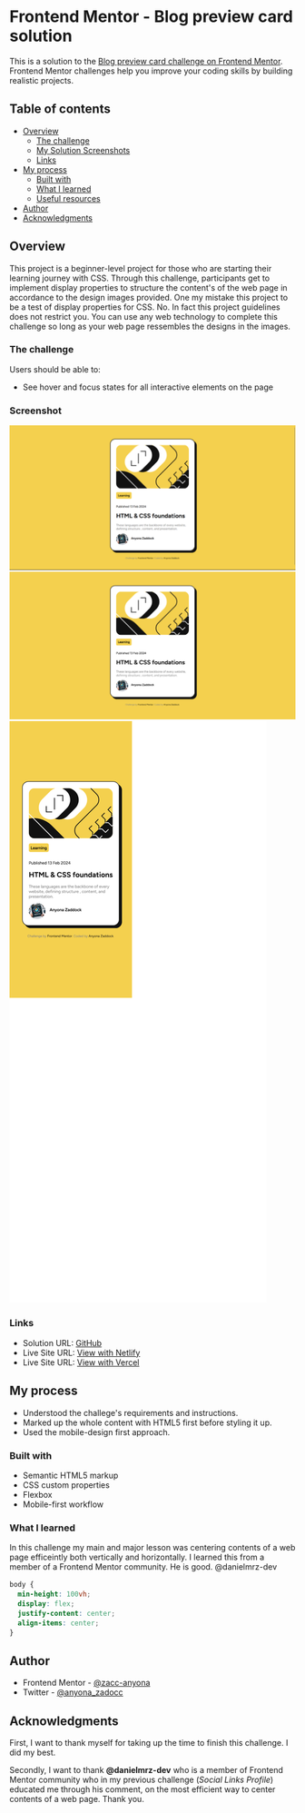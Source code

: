 # Frontend Mentor - Blog preview card solution

This is a solution to the [Blog preview card challenge on Frontend Mentor](https://www.frontendmentor.io/challenges/blog-preview-card-ckPaj01IcS). Frontend Mentor challenges help you improve your coding skills by building realistic projects. 

## Table of contents

- [Overview](#overview)
  - [The challenge](#the-challenge) 
  - [My Solution Screenshots](#screenshot)
  - [Links](#links)
- [My process](#my-process)
  - [Built with](#built-with)
  - [What I learned](#what-i-learned) 
  - [Useful resources](#useful-resources)
- [Author](#author)
- [Acknowledgments](#acknowledgments)


## Overview
  This project is a beginner-level project for those who are starting their learning journey with CSS. Through this challenge, participants get to implement display properties to structure the content's of the web page in accordance to the design images provided.
  One my mistake this project to be a test of display properties for CSS. No. In fact this project guidelines does not restrict you. You can use any web technology to complete this challenge so long as your web page ressembles the designs in the images.
### The challenge

Users should be able to:

- See hover and focus states for all interactive elements on the page

### Screenshot

![Active State](./solution-screenshots/active-state-solution.png)
![Desktop View](./solution-screenshots/desktop-solution.png)
![Mobile View](./solution-screenshots/mobile-solution.png)

### Links

- Solution URL: [GitHub](https://github.com/zacc-anyona/Blog-Peview-Card-Challenge-by-Frontend-Mentor-)
- Live Site URL: [View with Netlify](https://blog-preview-page-frontend-mentor.netlify.app/)
- Live Site URL: [View with Vercel](https://blog-peview-card-challenge-by-frontend-mentor.vercel.app/)

## My process
  - Understood the challege's requirements and instructions.
  - Marked up the whole content with HTML5 first before styling it up.
  - Used the mobile-design first approach.
### Built with

- Semantic HTML5 markup
- CSS custom properties
- Flexbox
- Mobile-first workflow

### What I learned

  In this challenge my main and major lesson was centering contents of a web page efficeintly both vertically and horizontally.
  I learned this from a member of a Frontend Mentor community. He is good. @danielmrz-dev
```css
body {
  min-height: 100vh;
  display: flex;
  justify-content: center;
  align-items: center;
}
```

## Author

- Frontend Mentor - [@zacc-anyona](https://www.frontendmentor.io/profile/zacc-anyona)
- Twitter - [@anyona_zadocc](https://twitter.com/anyona_zadocc)

## Acknowledgments

  First, I want to thank myself for taking up the time to finish this challenge. I did my best.

  Secondly, I want to thank **@danielmrz-dev** who is a member of Frontend Mentor community who in my previous challenge (*Social Links Profile*) educated me through his comment, on the most efficient way to center contents of a web page. Thank you.
